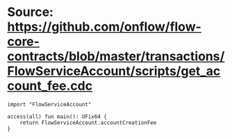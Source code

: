 # Source: https://github.com/onflow/flow-core-contracts/blob/master/transactions/FlowServiceAccount/scripts/get_account_fee.cdc

```
import "FlowServiceAccount"

access(all) fun main(): UFix64 {
    return FlowServiceAccount.accountCreationFee
}
```